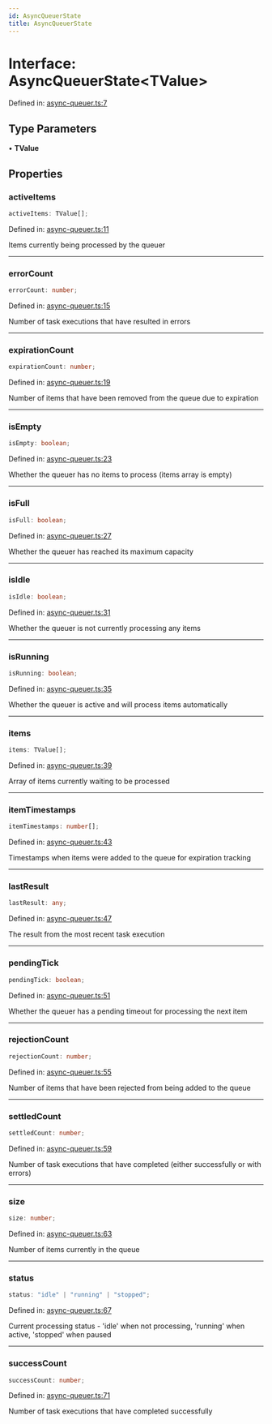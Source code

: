 ```yaml
---
id: AsyncQueuerState
title: AsyncQueuerState
---
```


<!-- DO NOT EDIT: this page is autogenerated from the type comments -->

# Interface: AsyncQueuerState\<TValue\>

Defined in: [async-queuer.ts:7](https://github.com/TanStack/pacer/blob/main/packages/pacer/src/async-queuer.ts#L7)

## Type Parameters

• **TValue**

## Properties

### activeItems

```ts
activeItems: TValue[];
```

Defined in: [async-queuer.ts:11](https://github.com/TanStack/pacer/blob/main/packages/pacer/src/async-queuer.ts#L11)

Items currently being processed by the queuer

***

### errorCount

```ts
errorCount: number;
```

Defined in: [async-queuer.ts:15](https://github.com/TanStack/pacer/blob/main/packages/pacer/src/async-queuer.ts#L15)

Number of task executions that have resulted in errors

***

### expirationCount

```ts
expirationCount: number;
```

Defined in: [async-queuer.ts:19](https://github.com/TanStack/pacer/blob/main/packages/pacer/src/async-queuer.ts#L19)

Number of items that have been removed from the queue due to expiration

***

### isEmpty

```ts
isEmpty: boolean;
```

Defined in: [async-queuer.ts:23](https://github.com/TanStack/pacer/blob/main/packages/pacer/src/async-queuer.ts#L23)

Whether the queuer has no items to process (items array is empty)

***

### isFull

```ts
isFull: boolean;
```

Defined in: [async-queuer.ts:27](https://github.com/TanStack/pacer/blob/main/packages/pacer/src/async-queuer.ts#L27)

Whether the queuer has reached its maximum capacity

***

### isIdle

```ts
isIdle: boolean;
```

Defined in: [async-queuer.ts:31](https://github.com/TanStack/pacer/blob/main/packages/pacer/src/async-queuer.ts#L31)

Whether the queuer is not currently processing any items

***

### isRunning

```ts
isRunning: boolean;
```

Defined in: [async-queuer.ts:35](https://github.com/TanStack/pacer/blob/main/packages/pacer/src/async-queuer.ts#L35)

Whether the queuer is active and will process items automatically

***

### items

```ts
items: TValue[];
```

Defined in: [async-queuer.ts:39](https://github.com/TanStack/pacer/blob/main/packages/pacer/src/async-queuer.ts#L39)

Array of items currently waiting to be processed

***

### itemTimestamps

```ts
itemTimestamps: number[];
```

Defined in: [async-queuer.ts:43](https://github.com/TanStack/pacer/blob/main/packages/pacer/src/async-queuer.ts#L43)

Timestamps when items were added to the queue for expiration tracking

***

### lastResult

```ts
lastResult: any;
```

Defined in: [async-queuer.ts:47](https://github.com/TanStack/pacer/blob/main/packages/pacer/src/async-queuer.ts#L47)

The result from the most recent task execution

***

### pendingTick

```ts
pendingTick: boolean;
```

Defined in: [async-queuer.ts:51](https://github.com/TanStack/pacer/blob/main/packages/pacer/src/async-queuer.ts#L51)

Whether the queuer has a pending timeout for processing the next item

***

### rejectionCount

```ts
rejectionCount: number;
```

Defined in: [async-queuer.ts:55](https://github.com/TanStack/pacer/blob/main/packages/pacer/src/async-queuer.ts#L55)

Number of items that have been rejected from being added to the queue

***

### settledCount

```ts
settledCount: number;
```

Defined in: [async-queuer.ts:59](https://github.com/TanStack/pacer/blob/main/packages/pacer/src/async-queuer.ts#L59)

Number of task executions that have completed (either successfully or with errors)

***

### size

```ts
size: number;
```

Defined in: [async-queuer.ts:63](https://github.com/TanStack/pacer/blob/main/packages/pacer/src/async-queuer.ts#L63)

Number of items currently in the queue

***

### status

```ts
status: "idle" | "running" | "stopped";
```

Defined in: [async-queuer.ts:67](https://github.com/TanStack/pacer/blob/main/packages/pacer/src/async-queuer.ts#L67)

Current processing status - 'idle' when not processing, 'running' when active, 'stopped' when paused

***

### successCount

```ts
successCount: number;
```

Defined in: [async-queuer.ts:71](https://github.com/TanStack/pacer/blob/main/packages/pacer/src/async-queuer.ts#L71)

Number of task executions that have completed successfully
